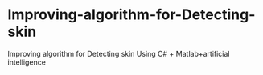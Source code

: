 # Improving-algorithm-for-Detecting-skin
Improving algorithm for Detecting skin Using C# + Matlab+artificial intelligence 
